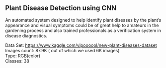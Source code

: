 <h2>Plant Disease Detection using CNN</h2>

An automated system designed to help identify plant diseases by the plant’s appearance and visual symptoms could be of great help to amateurs in the gardening process and also trained professionals as a verification system in disease diagnostics.

Data Set: https://www.kaggle.com/vipoooool/new-plant-diseases-dataset <br>
Images count: 87.9K ( out of which we used 6K images) <br>
Type: RGB(color) <br>
Classes: 38 <br>
